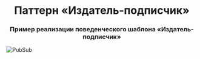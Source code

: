 <h1 align="center">Паттерн «Издатель-подписчик»</h1>
<h3 align="center">Пример реализации поведенческого шаблона «Издатель-подписчик»</h3>

![PubSub](https://github.com/DeveloperSuccess/PublisherSubscriberPattern/assets/42216524/07fa4d58-91d6-4cbd-92ac-a1ab0ae61bef)
